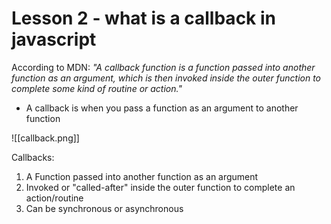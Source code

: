 # Lesson 2 - what is a callback in javascript

According to MDN: _"A callback function is a function passed into another function as an argument, which is then invoked inside the outer function to complete some kind of routine or action."_
- A callback is when you pass a function as an argument to another function

![[callback.png]]

Callbacks:

1. A Function passed into  another function as an argument
2. Invoked or "called-after" inside the outer function to complete an action/routine 
3. Can be synchronous or asynchronous